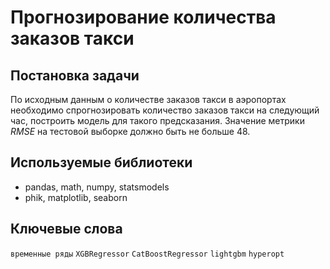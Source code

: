 # Прогнозирование количества заказов такси

## Постановка задачи

По исходным данным о количестве заказов такси в аэропортах необходимо спрогнозировать количество заказов такси на следующий час, построить модель для такого предсказания. 
Значение метрики *RMSE* на тестовой выборке должно быть не больше 48.

## Используемые библиотеки

- pandas, math, numpy, statsmodels
- phik, matplotlib, seaborn

## Ключевые слова

`временные ряды` `XGBRegressor` `CatBoostRegressor` `lightgbm` `hyperopt`
